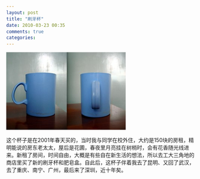 ```yaml
---
layout: post
title: "刷牙杯"
date: 2010-03-23 00:35
comments: true
categories: 
---
```


![](/images/20100323.jpg)

这个杯子是在2001年春天买的，当时我与同学在校外住，大约是150块的房租，精明能说的房东老太太，屋后是花圃，春夜里月亮挂在树梢时，会有花香随光线进来。新租了房间，时间自由，大概是有些自在新生活的想法，所以去工大三角地的商店里买了新的刷牙杯和肥皂盒。自此后，这杯子伴着我去了昆明、又回了武汉，去了重庆、南宁、广州，最后来了深圳，近十年矣。
